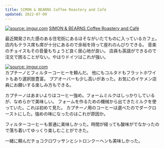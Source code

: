 ```yaml
---
title: SIMON & BEARNS Coffee Roastery and Café
updated: 2022-07-09
---
```


<a href="https://imgur.com/1ZZNE0z"><img src="https://i.imgur.com/1ZZNE0z.jpg" title="source: imgur.com" /></a>
[SIMON & BEARNS Coffee Roastery and Café](https://simonandbearns.coffee/)

最近開発された感のある住宅街にあるほそながいたてものに入っているカフェ。
店内もテラス席も席が十分にあるので余裕を持って座れのんびりできる。
音楽のチョイスもその音量もちょうど良く居心地が良い。
店員も英語ができるので注文で困ることがない。やはりドイツはこれが強い。

<a href="https://imgur.com/uukM4iW"><img src="https://i.imgur.com/uukM4iW.jpg" title="source: imgur.com" /></a>  
カプチーノとフィルターコーヒーを頼んだ。
他にもコルタドもフラットホワイトもあり選択肢豊富。
プアオーバーも少し高いがあった。お気にのイケメン店員にお願いする楽しみ方もできる。

カプチーノはあまいよりはコーヒー強め。フォームミルクはしっかりしているが、なめらかで美味しい。
フォームを作るための機械から出てきたミルクを使っていた。これは初めて見た。
カプチーノ用のコーヒーは選べたのでダークローストにした。強めの味になったのはこれが原因か。

フィルターコーヒーも普通に美味しかった。時間が経っても酸味がでなかったので落ち着いてゆっくり楽しむことができた。

一緒に頼んだチョコクロワッサンとシトロンクーヘンも美味しかった。
